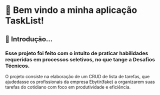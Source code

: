 # 🚀 Bem vindo a minha aplicação TaskList!

## 🥱 Introdução...

### Esse projeto foi feito com o intuito de praticar habilidades requeridas em processos seletivos, no que tange a Desafios Técnicos. 

O projeto consiste na elaboração de um CRUD de lista de tarefas, que ajudedasse os profissionais da empresa Ebytir(fake) a organizarem
suas tarefas do cotidiano com foco em produtividade e eficiência.
